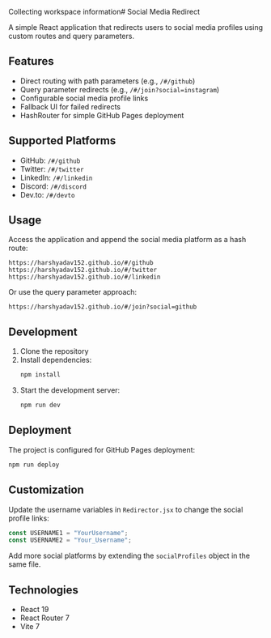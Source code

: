 Collecting workspace information# Social Media Redirect

A simple React application that redirects users to social media profiles using custom routes and query parameters.

## Features

- Direct routing with path parameters (e.g., `/#/github`)
- Query parameter redirects (e.g., `/#/join?social=instagram`)
- Configurable social media profile links
- Fallback UI for failed redirects
- HashRouter for simple GitHub Pages deployment

## Supported Platforms

- GitHub: `/#/github`
- Twitter: `/#/twitter`
- LinkedIn: `/#/linkedin`
- Discord: `/#/discord`
- Dev.to: `/#/devto`

## Usage

Access the application and append the social media platform as a hash route:

```
https://harshyadav152.github.io/#/github
https://harshyadav152.github.io/#/twitter
https://harshyadav152.github.io/#/linkedin
```

Or use the query parameter approach:

```
https://harshyadav152.github.io/#/join?social=github
```

## Development

1. Clone the repository
2. Install dependencies:
   ```bash
   npm install
   ```
3. Start the development server:
   ```bash
   npm run dev
   ```

## Deployment

The project is configured for GitHub Pages deployment:

```bash
npm run deploy
```

## Customization

Update the username variables in `Redirector.jsx` to change the social profile links:

```javascript
const USERNAME1 = "YourUsername";
const USERNAME2 = "Your_Username";
```

Add more social platforms by extending the `socialProfiles` object in the same file.

## Technologies

- React 19
- React Router 7
- Vite 7